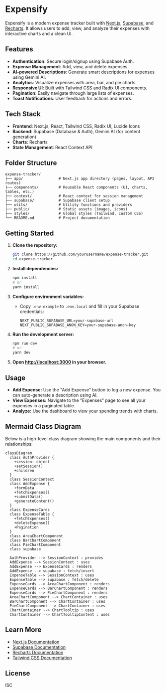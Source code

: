 # Expensify

Expensify is a modern expense tracker built with [Next.js](https://nextjs.org), [Supabase](https://supabase.com), and [Recharts](https://recharts.org). It allows users to add, view, and analyze their expenses with interactive charts and a clean UI.

## Features

- **Authentication**: Secure login/signup using Supabase Auth.
- **Expense Management**: Add, view, and delete expenses.
- **AI-powered Descriptions**: Generate smart descriptions for expenses using Gemini AI.
- **Analytics**: Visualize expenses with area, bar, and pie charts.
- **Responsive UI**: Built with Tailwind CSS and Radix UI components.
- **Pagination**: Easily navigate through large lists of expenses.
- **Toast Notifications**: User feedback for actions and errors.

## Tech Stack

- **Frontend**: Next.js, React, Tailwind CSS, Radix UI, Lucide Icons
- **Backend**: Supabase (Database & Auth), Gemini AI (for content generation)
- **Charts**: Recharts
- **State Management**: React Context API

## Folder Structure

```
expense-tracker/
├── app/                # Next.js app directory (pages, layout, API routes)
├── components/         # Reusable React components (UI, charts, tables, etc.)
├── context/            # React context for session management
├── supabase/           # Supabase client setup
├── utils/              # Utility functions and providers
├── public/             # Static assets (images, icons)
├── styles/             # Global styles (Tailwind, custom CSS)
└── README.md           # Project documentation
```

## Getting Started

1. **Clone the repository:**

   ```bash
   git clone https://github.com/yourusername/expense-tracker.git
   cd expense-tracker
   ```

2. **Install dependencies:**

   ```bash
   npm install
   # or
   yarn install
   ```

3. **Configure environment variables:**

   - Copy `.env.example` to `.env.local` and fill in your Supabase credentials:
     ```
     NEXT_PUBLIC_SUPABASE_URL=your-supabase-url
     NEXT_PUBLIC_SUPABASE_ANON_KEY=your-supabase-anon-key
     ```

4. **Run the development server:**

   ```bash
   npm run dev
   # or
   yarn dev
   ```

5. **Open [http://localhost:3000](http://localhost:3000) in your browser.**

## Usage

- **Add Expense:** Use the "Add Expense" button to log a new expense. You can auto-generate a description using AI.
- **View Expenses:** Navigate to the "Expenses" page to see all your expenses in a paginated table.
- **Analyze:** Use the dashboard to view your spending trends with charts.

## Mermaid Class Diagram

Below is a high-level class diagram showing the main components and their relationships:

```mermaid
classDiagram
  class AuthProvider {
    +session: object
    +setSession()
    +children
  }
  class SessionContext
  class AddExpense {
    +formData
    +fetchExpenses()
    +submitData()
    +generateContent()
  }
  class ExpenseCards
  class ExpenseTable {
    +fetchExpenses()
    +deleteExpense()
    +Pagination
  }
  class AreaChartComponent
  class BarChartComponent
  class PieChartComponent
  class supabase

  AuthProvider --> SessionContext : provides
  AddExpense --> SessionContext : uses
  AddExpense --> ExpenseCards : renders
  AddExpense --> supabase : fetch/insert
  ExpenseTable --> SessionContext : uses
  ExpenseTable --> supabase : fetch/delete
  ExpenseCards --> AreaChartComponent : renders
  ExpenseCards --> BarChartComponent : renders
  ExpenseCards --> PieChartComponent : renders
  AreaChartComponent --> ChartContainer : uses
  BarChartComponent --> ChartContainer : uses
  PieChartComponent --> ChartContainer : uses
  ChartContainer --> ChartTooltip : uses
  ChartContainer --> ChartTooltipContent : uses
```

## Learn More

- [Next.js Documentation](https://nextjs.org/docs)
- [Supabase Documentation](https://supabase.com/docs)
- [Recharts Documentation](https://recharts.org/en-US/)
- [Tailwind CSS Documentation](https://tailwindcss.com/docs/installation)

## License

ISC
